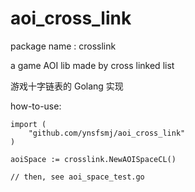 # aoi_cross_link
package name : crosslink

a game AOI lib made by cross linked list

游戏十字链表的 Golang 实现

how-to-use:

```
import (
    "github.com/ynsfsmj/aoi_cross_link"
)

aoiSpace := crosslink.NewAOISpaceCL()

// then, see aoi_space_test.go
```

